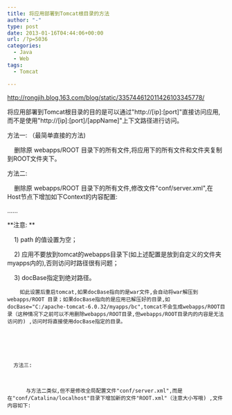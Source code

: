 ```yaml
---
title: 将应用部署到Tomcat根目录的方法
author: "-"
type: post
date: 2013-01-16T04:44:06+00:00
url: /?p=5036
categories:
  - Java
  - Web
tags:
  - Tomcat

---
```

http://rongjih.blog.163.com/blog/static/335744612011426103345778/

将应用部署到Tomcat根目录的目的是可以通过"http://[ip]:[port]"直接访问应用,而不是使用"http://[ip]:[port]/[appName]"上下文路径进行访问。

  方法一: （最简单直接的方法) 


      删除原 webapps/ROOT 目录下的所有文件,将应用下的所有文件和文件夹复制到ROOT文件夹下。

  方法二: 


      删除原 webapps/ROOT 目录下的所有文件,修改文件"conf/server.xml",在Host节点下增加如下Context的内容配置: 

<Host name="localhost"  appBase="webapps" unpackWARs="true" autoDeploy="true"
    xmlValidation="false" xmlNamespaceAware="false">
    ......
    <Context path="" docBase="C:/apache-tomcat-6.0.32/myapps/bc.war"></Context>
</Host>

**注意: **

      1) path 的值设置为空；


      2) 应用不要放到tomcat的webapps目录下(如上述配置是放到自定义的文件夹myapps内的),否则访问时路径很有问题；


      3) docBase指定到绝对路径。 
  
        如此设置后重启tomcat,如果docBase指向的是war文件,会自动将war解压到 webapps/ROOT 目录；如果docBase指向的是应用已解压好的目录,如 docBase="C:/apache-tomcat-6.0.32/myapps/bc",tomcat不会生成webapps/ROOT目录（这种情况下之前可以不用删除webapps/ROOT目录,但webapps/ROOT目录内的内容是无法访问的) ,访问时将直接使用docBase指定的目录。
  
  
    
    
    
    
      方法三: 
    
    
    
          与方法二类似,但不是修改全局配置文件"conf/server.xml",而是在"conf/Catalina/localhost"目录下增加新的文件"ROOT.xml"（注意大小写哦) ,文件内容如下: 
  

<?xml version="1.0" encoding="UTF-8"?>
<Context path="" docBase="C:/apache-tomcat-6.0.32/myapps/bc.war"></Context>